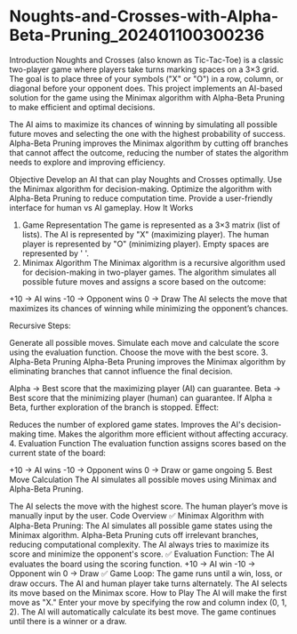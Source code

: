 # Noughts-and-Crosses-with-Alpha-Beta-Pruning_202401100300236
Introduction
Noughts and Crosses (also known as Tic-Tac-Toe) is a classic two-player game where players take turns marking spaces on a 3×3 grid. The goal is to place three of your symbols ("X" or "O") in a row, column, or diagonal before your opponent does. This project implements an AI-based solution for the game using the Minimax algorithm with Alpha-Beta Pruning to make efficient and optimal decisions.

The AI aims to maximize its chances of winning by simulating all possible future moves and selecting the one with the highest probability of success. Alpha-Beta Pruning improves the Minimax algorithm by cutting off branches that cannot affect the outcome, reducing the number of states the algorithm needs to explore and improving efficiency.

Objective
Develop an AI that can play Noughts and Crosses optimally.
Use the Minimax algorithm for decision-making.
Optimize the algorithm with Alpha-Beta Pruning to reduce computation time.
Provide a user-friendly interface for human vs AI gameplay.
How It Works
1. Game Representation
The game is represented as a 3×3 matrix (list of lists).
The AI is represented by "X" (maximizing player).
The human player is represented by "O" (minimizing player).
Empty spaces are represented by ' '.
2. Minimax Algorithm
The Minimax algorithm is a recursive algorithm used for decision-making in two-player games. The algorithm simulates all possible future moves and assigns a score based on the outcome:

+10 → AI wins
-10 → Opponent wins
0 → Draw
The AI selects the move that maximizes its chances of winning while minimizing the opponent’s chances.

Recursive Steps:

Generate all possible moves.
Simulate each move and calculate the score using the evaluation function.
Choose the move with the best score.
3. Alpha-Beta Pruning
Alpha-Beta Pruning improves the Minimax algorithm by eliminating branches that cannot influence the final decision.

Alpha → Best score that the maximizing player (AI) can guarantee.
Beta → Best score that the minimizing player (human) can guarantee.
If Alpha ≥ Beta, further exploration of the branch is stopped.
Effect:

Reduces the number of explored game states.
Improves the AI's decision-making time.
Makes the algorithm more efficient without affecting accuracy.
4. Evaluation Function
The evaluation function assigns scores based on the current state of the board:

+10 → AI wins
-10 → Opponent wins
0 → Draw or game ongoing
5. Best Move Calculation
The AI simulates all possible moves using Minimax and Alpha-Beta Pruning.

The AI selects the move with the highest score.
The human player’s move is manually input by the user.
Code Overview
✅ Minimax Algorithm with Alpha-Beta Pruning:
The AI simulates all possible game states using the Minimax algorithm.
Alpha-Beta Pruning cuts off irrelevant branches, reducing computational complexity.
The AI always tries to maximize its score and minimize the opponent's score.
✅ Evaluation Function:
The AI evaluates the board using the scoring function.
+10 → AI win
-10 → Opponent win
0 → Draw
✅ Game Loop:
The game runs until a win, loss, or draw occurs.
The AI and human player take turns alternately.
The AI selects its move based on the Minimax score.
How to Play
The AI will make the first move as "X."
Enter your move by specifying the row and column index (0, 1, 2).
The AI will automatically calculate its best move.
The game continues until there is a winner or a draw.
